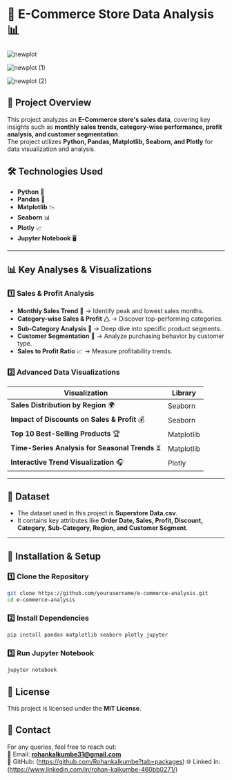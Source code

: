 # 🛂 E-Commerce Store Data Analysis 📊

![newplot](https://github.com/user-attachments/assets/eb5708a6-f242-455e-9fb9-4afb10711f0a)

![newplot (1)](https://github.com/user-attachments/assets/db788b15-79e1-4d69-9c68-4c63a66c87bd)

![newplot (2)](https://github.com/user-attachments/assets/522b5f6b-92ab-447e-8ad4-dc86fcf51ac0)

## 📌 Project Overview
This project analyzes an **E-Commerce store's sales data**, covering key insights such as **monthly sales trends, category-wise performance, profit analysis, and customer segmentation**.  
The project utilizes **Python, Pandas, Matplotlib, Seaborn, and Plotly** for data visualization and analysis.

## 🛠️ Technologies Used
- **Python** 🐍
- **Pandas** 💑
- **Matplotlib** 📉
- **Seaborn** 📊
- **Plotly** 📈
- **Jupyter Notebook** 🖥️

---

## 📊 Key Analyses & Visualizations

### 1️⃣ **Sales & Profit Analysis**
- **Monthly Sales Trend** 📆 → Identify peak and lowest sales months.
- **Category-wise Sales & Profit** 🛆 → Discover top-performing categories.
- **Sub-Category Analysis** 📌 → Deep dive into specific product segments.
- **Customer Segmentation** 👥 → Analyze purchasing behavior by customer type.
- **Sales to Profit Ratio** 📈 → Measure profitability trends.

### 2️⃣ **Advanced Data Visualizations**
| Visualization | Library |
|--------------|---------|
| **Sales Distribution by Region** 🌍 | Seaborn |
| **Impact of Discounts on Sales & Profit** 💰 | Seaborn |
| **Top 10 Best-Selling Products** 🏆 | Matplotlib |
| **Time-Series Analysis for Seasonal Trends** ⏳ | Matplotlib |
| **Interactive Trend Visualization** 🎧 | Plotly |

---

## 📂 Dataset
- The dataset used in this project is **Superstore Data.csv**.
- It contains key attributes like **Order Date, Sales, Profit, Discount, Category, Sub-Category, Region, and Customer Segment**.

---

## 🔧 Installation & Setup
### **1️⃣ Clone the Repository**
```bash
git clone https://github.com/yourusername/e-commerce-analysis.git
cd e-commerce-analysis
```

### **2️⃣ Install Dependencies**
```bash
pip install pandas matplotlib seaborn plotly jupyter
```

### **3️⃣ Run Jupyter Notebook**
```bash
jupyter notebook
```

## 🌟 License
This project is licensed under the **MIT License**.

## 📩 Contact
For any queries, feel free to reach out:  
📧 Email: **rohankalkumbe31@gmail.com**  
🔗 GitHub:  (https://github.com/Rohankalkumbe?tab=packages)
🌐 Linked In: (https://www.linkedin.com/in/rohan-kalkumbe-460bb0271/)
